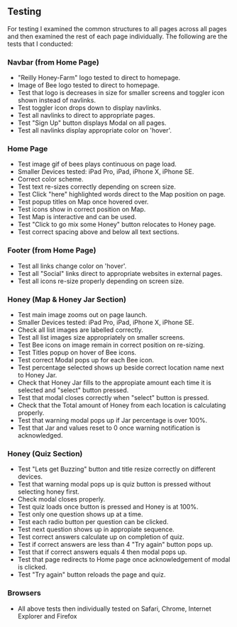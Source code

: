 ## Testing

For testing I examined the common structures to all pages across all pages and then examined the rest of each page individually. 
The following are the tests that I conducted:

### Navbar (from Home Page)
* "Reilly Honey-Farm" logo tested to direct to homepage.
* Image of Bee logo tested to direct to homepage.
* Test that logo is decreases in size for smaller screens and toggler icon shown instead of navlinks.
* Test toggler icon drops down to display navlinks.
* Test all navlinks to direct to appropriate pages.
* Test "Sign Up" button displays Modal on all pages.
* Test all navlinks display appropriate color on 'hover'.

### Home Page 
* Test image gif of bees plays continuous on page load.
* Smaller Devices tested: iPad Pro, iPad, iPhone X, iPhone SE.
* Correct color scheme.
* Test text re-sizes correctly depending on screen size.
* Test Click "here" highlighted words direct to the Map position on page.
* Test popup titles on Map once hovered over.
* Test icons show in correct position on Map.
* Test Map is interactive and can be used.
* Test "Click to go mix some Honey" button relocates to Honey page.
* Test correct spacing above and below all text sections.

### Footer (from Home Page)
* Test all links change color on 'hover'.
* Test all "Social" links direct to appropriate websites in external pages.
* Test all icons re-size properly depending on screen size.

### Honey (Map & Honey Jar Section)
* Test main image zooms out on page launch.
* Smaller Devices tested: iPad Pro, iPad, iPhone X, iPhone SE.
* Check all list images are labelled correctly.
* Test all list images size appropriately on smaller screens.
* Test Bee icons on image remain in correct position on re-sizing.
* Test Titles popup on hover of Bee icons.
* Test correct Modal pops up for each Bee icon.
* Test percentage selected shows up beside correct location name next to Honey Jar.
* Check that Honey Jar fills to the appropiate amount each time it is selected and "select" button pressed.
* Test that modal closes correctly when "select" button is pressed.
* Check that the Total amount of Honey from each location is calculating properly.
* Test that warning modal pops up if Jar percentage is over 100%.
* Test that Jar and values reset to 0 once warning notification is acknowledged.


### Honey (Quiz Section)
* Test "Lets get Buzzing" button and title resize correctly on different devices.
* Test that warning modal pops up is quiz button is pressed without selecting honey first.
* Check modal closes properly.
* Test quiz loads once button is pressed and Honey is at 100%.
* Test only one question shows up at a time.
* Test each radio button per question can be clicked. 
* Test next question shows up in appropiate sequence.
* Test correct answers calculate up on completion of quiz.
* Test if correct answers are less than 4 "Try again" button pops up.
* Test that if correct answers equals 4 then modal pops up.
* Test that page redirects to Home page once acknowledgement of modal is clicked.
* Test "Try again" button reloads the page and quiz.


### Browsers

* All above tests then individually tested on Safari, Chrome, Internet Explorer and Firefox